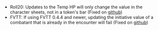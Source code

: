 * Roll20: Updates to the Temp HP will only change the value in the character sheets, not in a token's bar (Fixed on [github](https://github.com/kakaroto/Beyond20))
* FVTT: If using FVTT 0.4.4 and newer, updating the initiative value of a combatant that is already in the encounter will fail (Fixed on [github](https://github.com/kakaroto/Beyond20))
